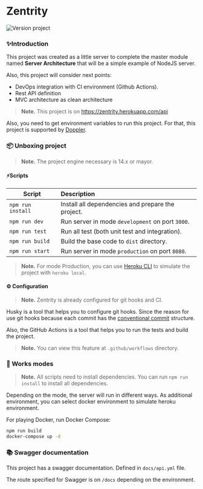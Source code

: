 # Zentrity

<img src="https://img.shields.io/badge/dynamic/json?style=for-the-badge&color=EBCB8B&label=version&prefix=v&query=version&url=https%3A%2F%2Fraw.githubusercontent.com%2FThree-Points%2Fcity-server%2Fdevelopment%2Fpackage.json" alt="Version project" />

### ✨Introduction

This project was created as a little server to complete the master module named **Server Architecture** that
will be a simple example of NodeJS server.

Also, this project will consider next points:

-   DevOps integration with CI environment (Github Actions).
-   Rest API definition
-   MVC architecture as clean architecture

> **Note.** This project is on https://zentrity.herokuapp.com/api

Also, you need to get environment variables to run this project. For that, this project is supported
by [Doppler](https://www.doppler.com/).

### 📦 Unboxing project

> **Note.** The project engine necessary is 14.x or mayor.

#### ⚡️Scripts

| Script            | Description                                       |
|-------------------|:--------------------------------------------------|
| `npm run install` | Install all dependencies and prepare the project. |
| `npm run dev`     | Run server in mode `development` on port `3000`.  |
| `npm run test`    | Run all test (both unit test and integration).    |
| `npm run build`   | Build the base code to `dist` directory.          |
| `npm run start`   | Run server in mode `production` on port `8080`.   |

> **Note.** For mode Production, you can use [Heroku CLI](https://devcenter.heroku.com/articles/heroku-cli) to simulate
> the project with `heroku local`.

#### ⚙️ Configuration

> **Note.** Zentrity is already configured for git hooks and CI.

Husky is a tool that helps you to configure git hooks. Since the reason for use git hooks because each commit has
the [conventional commit](https://www.conventionalcommits.org/en/v1.0.0/) structure.

Also, the GitHub Actions is a tool that helps you to run the tests and build the project.

> **Note.** You can view this feature at `.github/workflows` directory.

### 🚧 Works modes

> **Note.** All scripts need to install dependencies. You can run `npm run install` to install all dependencies.

Depending on the mode, the server will run in different ways. As additional environment, you can select docker
environment to simulate heroku environment.

For playing Docker, run Docker Compose:

```bash
npm run build
docker-compose up -d
```

### 📚 Swagger documentation

This project has a swagger documentation. Defined in `docs/api.yml` file.

The route specified for Swagger is on `/docs` depending on the environment.
